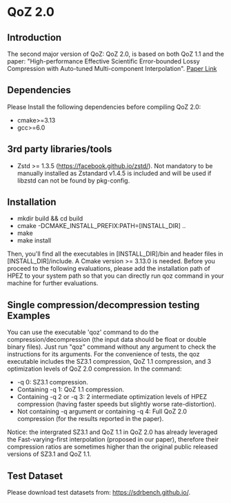 # QoZ 2.0

## Introduction

The second major version of QoZ: QoZ 2.0, is based on both QoZ 1.1 and the paper: "High-performance Effective Scientific Error-bounded Lossy Compression with Auto-tuned Multi-component Interpolation". [Paper Link](https://dl.acm.org/doi/abs/10.1145/3639259)

## Dependencies

Please Install the following dependencies before compiling QoZ 2.0:

* cmake>=3.13
* gcc>=6.0

## 3rd party libraries/tools

* Zstd >= 1.3.5 (https://facebook.github.io/zstd/). Not mandatory to be manually installed as Zstandard v1.4.5 is included and will be used if libzstd can not be found by pkg-config.

## Installation

* mkdir build && cd build
* cmake -DCMAKE_INSTALL_PREFIX:PATH=[INSTALL_DIR] ..
* make
* make install

Then, you'll find all the executables in [INSTALL_DIR]/bin and header files in [INSTALL_DIR]/include. A Cmake version >= 3.13.0 is needed. 
Before you proceed to the following evaluations, please add the installation path of HPEZ to your system path so that you can directly run qoz command in your machine for further evaluations.

## Single compression/decompression testing Examples

You can use the executable 'qoz' command to do the compression/decompression (the input data should be float or double binary files). Just run "qoz" command without any argument to check the instructions for its arguments.
For the convenience of tests, the qoz executable includes the SZ3.1 compression, QoZ 1.1 compression, and 3 optimization levels of QoZ 2.0 compression. In the command:
* -q 0: SZ3.1 compression.
* Containing -q 1: QoZ 1.1 compression.
* Containing -q 2 or -q 3: 2 intermediate optimization levels of HPEZ compression (having faster speeds but slightly worse rate-distortion).
* Not containing -q argument or containing -q 4: Full QoZ 2.0 compression (for the results reported in the paper).

Notice: the intergrated SZ3.1 and QoZ 1.1 in QoZ 2.0 has already leveraged the Fast-varying-first interpolation (proposed in our paper), therefore their compression ratios are sometimes higher than the original public released versions of SZ3.1 and QoZ 1.1.

## Test Dataset

Please download test datasets from: https://sdrbench.github.io/. 

